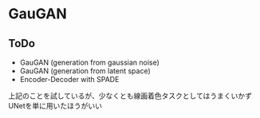 # GauGAN

## ToDo
- GauGAN (generation from gaussian noise)
- GauGAN (generation from latent space)
- Encoder-Decoder with SPADE

上記のことを試しているが、少なくとも線画着色タスクとしてはうまくいかず  
UNetを単に用いたほうがいい
